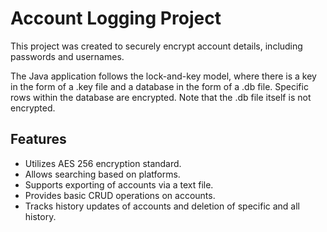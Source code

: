 # Account Logging Project

This project was created to securely encrypt account details, including passwords and usernames.

The Java application follows the lock-and-key model, where there is a key in the form of a .key file and a database in the form of a .db file. Specific rows within the database are encrypted. Note that the .db file itself is not encrypted.

## Features
- Utilizes AES 256 encryption standard.
- Allows searching based on platforms.
- Supports exporting of accounts via a text file.
- Provides basic CRUD operations on accounts.
- Tracks history updates of accounts and deletion of specific and all history.
